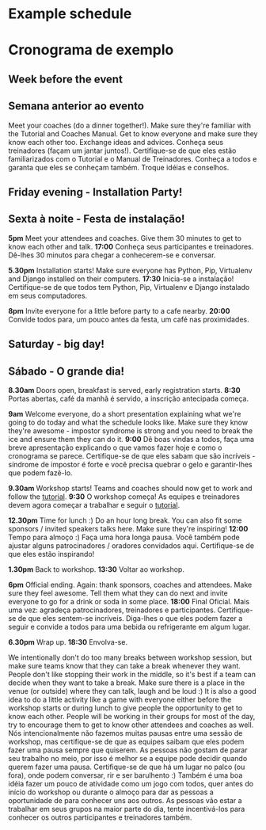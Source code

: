 # Example schedule
# Cronograma de exemplo

## Week before the event
## Semana anterior ao evento

Meet your coaches (do a dinner together!). Make sure they're familiar with the Tutorial and Coaches Manual. Get to know everyone and make sure they know each other too. Exchange ideas and advices.
Conheça seus treinadores (façam um jantar juntos!). Certifique-se de que eles estão familiarizados com o Tutorial e o Manual de Treinadores. Conheça a todos e garanta que eles se conheçam também. Troque idéias e conselhos.

## Friday evening - Installation Party!
## Sexta à noite - Festa de instalação!

__5pm__ Meet your attendees and coaches. Give them 30 minutes to get to know each other and talk.
__17:00__ Conheça seus participantes e treinadores. Dê-lhes 30 minutos para chegar a conhecerem-se e conversar.

__5.30pm__ Installation starts! Make sure everyone has Python, Pip, Virtualenv and Django installed on their computers.
__17:30__ Inicia-se a instalação! Certifique-se de que todos tem Python, Pip, Virtualenv e Django instalado em seus computadores.

__8pm__ Invite everyone for a little before party to a cafe nearby.
__20:00__ Convide todos para, um pouco antes da festa, um café nas proximidades.

## Saturday - big day!
## Sábado - O grande dia!

__8.30am__ Doors open, breakfast is served, early registration starts.
__8:30__ Portas abertas, café da manhã é servido, a inscrição antecipada começa.

__9am__ Welcome everyone, do a short presentation explaining what we're going to do today and what the schedule looks like. Make sure they know they're awesome - impostor syndrome is strong and you need to break the ice and ensure them they can do it.
__9:00__ Dê boas vindas a todos, faça uma breve apresentação explicando o que vamos fazer hoje e como o cronograma se parece. Certifique-se de que eles sabam que são incríveis - síndrome de impostor é forte e você precisa quebrar o gelo e garantir-lhes que podem fazê-lo.

__9.30am__ Workshop starts! Teams and coaches should now get to work and follow the [tutorial](tutorial/README.html).
__9:30__ O workshop começa! As equipes e treinadores devem agora começar a trabalhar e seguir o [tutorial](tutorial/README.html).

__12.30pm__ Time for lunch :) Do an hour long break. You can also fit some sponsors / invited speakers talks here. Make sure they're inspiring!
__12:00__ Tempo para almoço :) Faça uma hora longa pausa. Você também pode ajustar alguns patrocinadores / oradores convidados aqui. Certifique-se de que eles estão inspirando!

__1.30pm__ Back to workshop.
__13:30__ Voltar ao workshop.

__6pm__ Official ending. Again: thank sponsors, coaches and attendees. Make sure they feel awesome. Tell them what they can do next and invite everyone to go for a drink or soda in some place.
__18:00__ Final Oficial. Mais uma vez: agradeça patrocinadores, treinadores e participantes. Certifique-se de que eles sentem-se incríveis. Diga-lhes o que eles podem fazer a seguir e convide a todos para uma bebida ou refrigerante em algum lugar.

__6.30pm__ Wrap up.
__18:30__ Envolva-se.

We intentionally don't do too many breaks between workshop session, but make sure teams know that they can take a break whenever they want. People don't like stopping their work in the middle, so it's best if a team can decide when they want to take a break. Make sure there is a place in the venue (or outside) where they can talk, laugh and be loud :) It is also a good idea to do a little activity like a game with everyone either before the workshop starts or during lunch to give people the opportunity to get to know each other. People will be working in their groups for most of the day, try to encourage them to get to know other attendees and coaches as well.
Nós intencionalmente não fazemos muitas pausas entre uma sessão de workshop, mas certifique-se de que as equipes saibam que eles podem fazer uma pausa sempre que quiserem. As pessoas não gostam de parar seu trabalho no meio, por isso é melhor se a equipe pode decidir quando querem fazer uma pausa. Certifique-se de que há um lugar no palco (ou fora), onde podem conversar, rir e ser barulhento :) Também é uma boa idéia fazer um pouco de atividade como um jogo com todos, quer antes do início do workshop ou durante o almoço para dar as pessoas a oportunidade de para conhecer uns aos outros. As pessoas vão estar a trabalhar em seus grupos na maior parte do dia, tente incentivá-los para conhecer os outros participantes e treinadores também.
